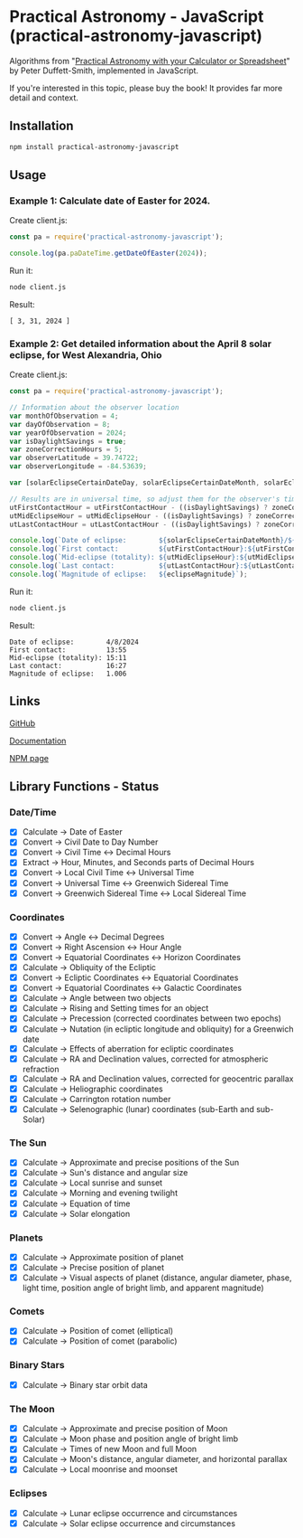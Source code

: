# Practical Astronomy - JavaScript (practical-astronomy-javascript)

Algorithms from "[Practical Astronomy with your Calculator or Spreadsheet](https://www.amazon.com/Practical-Astronomy-your-Calculator-Spreadsheet/dp/1108436072)" by Peter Duffett-Smith, implemented in JavaScript.

If you're interested in this topic, please buy the book! It provides far more detail and context.

## Installation

```bash
npm install practical-astronomy-javascript
```

## Usage

### Example 1: Calculate date of Easter for 2024.

Create client.js:

```javascript
const pa = require('practical-astronomy-javascript');

console.log(pa.paDateTime.getDateOfEaster(2024));
```

Run it:

```bash
node client.js
```

Result:

```
[ 3, 31, 2024 ]
```

### Example 2: Get detailed information about the April 8 solar eclipse, for West Alexandria, Ohio

Create client.js:

```javascript
const pa = require('practical-astronomy-javascript');

// Information about the observer location
var monthOfObservation = 4;
var dayOfObservation = 8;
var yearOfObservation = 2024;
var isDaylightSavings = true;
var zoneCorrectionHours = 5;
var observerLatitude = 39.74722;
var observerLongitude = -84.53639;

var [solarEclipseCertainDateDay, solarEclipseCertainDateMonth, solarEclipseCertainDateYear, utFirstContactHour, utFirstContactMinutes, utMidEclipseHour, utMidEclipseMinutes, utLastContactHour, utLastContactMinutes, eclipseMagnitude] = pa.paEclipses.solarEclipseCircumstances(dayOfObservation, monthOfObservation, yearOfObservation, isDaylightSavings, zoneCorrectionHours, observerLongitude, observerLatitude);

// Results are in universal time, so adjust them for the observer's time zone
utFirstContactHour = utFirstContactHour - ((isDaylightSavings) ? zoneCorrectionHours - 1 : zoneCorrectionHours);
utMidEclipseHour = utMidEclipseHour - ((isDaylightSavings) ? zoneCorrectionHours - 1 : zoneCorrectionHours);
utLastContactHour = utLastContactHour - ((isDaylightSavings) ? zoneCorrectionHours - 1 : zoneCorrectionHours);

console.log(`Date of eclipse:        ${solarEclipseCertainDateMonth}/${solarEclipseCertainDateDay}/${solarEclipseCertainDateYear}`);
console.log(`First contact:          ${utFirstContactHour}:${utFirstContactMinutes}`);
console.log(`Mid-eclipse (totality): ${utMidEclipseHour}:${utMidEclipseMinutes}`);
console.log(`Last contact:           ${utLastContactHour}:${utLastContactMinutes}`);
console.log(`Magnitude of eclipse:   ${eclipseMagnitude}`);
```

Run it:

```bash
node client.js
```

Result:

```
Date of eclipse:        4/8/2024
First contact:          13:55
Mid-eclipse (totality): 15:11
Last contact:           16:27
Magnitude of eclipse:   1.006
```

## Links

[GitHub](https://github.com/jfcarr/practical-astronomy-javascript)

[Documentation](https://jfcarr.github.io/practical-astronomy-javascript/)

[NPM page](https://www.npmjs.com/package/practical-astronomy-javascript)

## Library Functions - Status

### Date/Time

- [x] Calculate -> Date of Easter
- [x] Convert -> Civil Date to Day Number
- [x] Convert -> Civil Time <-> Decimal Hours
- [x] Extract -> Hour, Minutes, and Seconds parts of Decimal Hours
- [x] Convert -> Local Civil Time <-> Universal Time
- [x] Convert -> Universal Time <-> Greenwich Sidereal Time
- [x] Convert -> Greenwich Sidereal Time <-> Local Sidereal Time

### Coordinates

- [x] Convert -> Angle <-> Decimal Degrees
- [x] Convert -> Right Ascension <-> Hour Angle
- [x] Convert -> Equatorial Coordinates <-> Horizon Coordinates
- [x] Calculate -> Obliquity of the Ecliptic
- [x] Convert -> Ecliptic Coordinates <-> Equatorial Coordinates
- [x] Convert -> Equatorial Coordinates <-> Galactic Coordinates
- [x] Calculate -> Angle between two objects
- [x] Calculate -> Rising and Setting times for an object
- [x] Calculate -> Precession (corrected coordinates between two epochs)
- [x] Calculate -> Nutation (in ecliptic longitude and obliquity) for a Greenwich date
- [x] Calculate -> Effects of aberration for ecliptic coordinates
- [x] Calculate -> RA and Declination values, corrected for atmospheric refraction
- [x] Calculate -> RA and Declination values, corrected for geocentric parallax
- [x] Calculate -> Heliographic coordinates
- [x] Calculate -> Carrington rotation number
- [x] Calculate -> Selenographic (lunar) coordinates (sub-Earth and sub-Solar)

### The Sun

- [x] Calculate -> Approximate and precise positions of the Sun
- [x] Calculate -> Sun's distance and angular size
- [x] Calculate -> Local sunrise and sunset
- [x] Calculate -> Morning and evening twilight
- [x] Calculate -> Equation of time
- [x] Calculate -> Solar elongation

### Planets

- [x] Calculate -> Approximate position of planet
- [x] Calculate -> Precise position of planet
- [x] Calculate -> Visual aspects of planet (distance, angular diameter, phase, light time, position angle of bright limb, and apparent magnitude)

### Comets

- [x] Calculate -> Position of comet (elliptical)
- [x] Calculate -> Position of comet (parabolic)

### Binary Stars

- [x] Calculate -> Binary star orbit data

### The Moon

- [x] Calculate -> Approximate and precise position of Moon
- [x] Calculate -> Moon phase and position angle of bright limb
- [x] Calculate -> Times of new Moon and full Moon
- [x] Calculate -> Moon's distance, angular diameter, and horizontal parallax
- [x] Calculate -> Local moonrise and moonset

### Eclipses

- [x] Calculate -> Lunar eclipse occurrence and circumstances
- [x] Calculate -> Solar eclipse occurrence and circumstances
